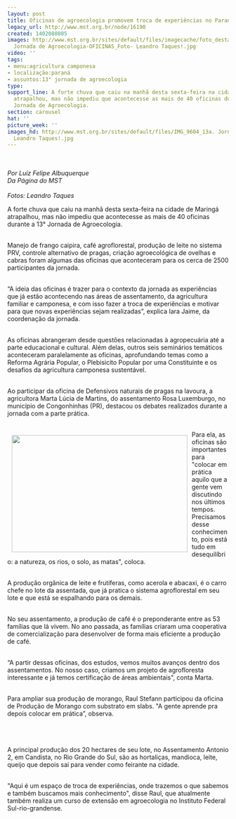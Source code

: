 ```yaml
---
layout: post
title: Oficinas de agroecologia promovem troca de experiências no Paraná
legacy_url: http://www.mst.org.br/node/16190
created: 1402080805
images: http://www.mst.org.br/sites/default/files/imagecache/foto_destaque/IMG_9604_13a.
  Jornada de Agroecologia-OFICINAS_Foto- Leandro Taques!.jpg
video: ''
tags:
- menu:agricultura camponesa
- localização:paraná
- assuntos:13° jornada de agroecologia
type: 
support_line: A forte chuva que caiu na manhã desta sexta-feira na cidade de Maringá
  atrapalhou, mas não impediu que acontecesse as mais de 40 oficinas durante a 13°
  Jornada de Agroecologia.
section: carousel
hat: ''
picture_week: ''
images_hd: http://www.mst.org.br/sites/default/files/IMG_9604_13a. Jornada de Agroecologia-OFICINAS_Foto-
  Leandro Taques!.jpg
---
```

<p><img style="margin: 10px;" src="http://www.mst.org.br/sites/default/files/IMG_9609_13a.%20Jornada%20de%20Agroecologia-OFICINAS_Foto-%20Leandro%20Taques.jpg" alt=""></p><p><em>Por Luiz Felipe Albuquerque<br>Da Página do MST<br><br>Fotos: Leandro Taques<br></em></p><p>A forte chuva que caiu na manhã desta sexta-feira na cidade de Maringá atrapalhou, mas não impediu que acontecesse as mais de 40 oficinas durante a 13° Jornada de Agroecologia.</p><p><br>Manejo de frango caipira, café agroflorestal, produção de leite no sistema PRV, controle alternativo de pragas, criação agroecológica de ovelhas e cabras foram algumas das oficinas que aconteceram para os cerca de 2500 participantes da jornada.</p><p><br><img style="margin: 10px; float: right;" src="http://www.mst.org.br/sites/default/files/IMG_9679_13a.%20Jornada%20de%20Agroecologia-OFICINAS_Foto-%20Leandro%20Taques.jpg" alt="">“A ideia das oficinas é trazer para o contexto da jornada as experiências que já estão acontecendo nas áreas de assentamento, da agricultura familiar e camponesa, e com isso fazer a troca de experiências e motivar para que novas experiências sejam realizadas”, explica Iara Jaime, da coordenação da jornada.</p><p><br>As oficinas abrangeram desde questões relacionadas à agropecuária até a parte educacional e cultural. Além delas, outros seis seminários temáticos aconteceram paralelamente as oficinas, aprofundando temas como a Reforma Agrária Popular, o Plebisicito Popular por uma Constituinte e os desafios da agricultura camponesa sustentável.&nbsp;</p><p><br>Ao participar da oficina de Defensivos naturais de pragas na lavoura, a agricultora Marta Lúcia de Martins, do assentamento Rosa Luxemburgo, no município de Congonhinhas (PR), destacou os debates realizados durante a jornada com a parte prática.</p><p><br><img style="margin: 10px; float: left;" src="http://www.mst.org.br/sites/default/files/IMG_9733_13a.%20Jornada%20de%20Agroecologia-OFICINAS_Foto-%20Leandro%20Taques.jpg" alt="" width="400" height="266">Para ela, as oficinas são importantes para "colocar em prática aquilo que a gente vem discutindo nos últimos tempos. Precisamos desse conhecimento, pois está tudo em desequilíbrio: a natureza, os rios, o solo, as matas", coloca.</p><p><br>A produção orgânica de leite e frutíferas, como acerola e abacaxi, é o carro chefe no lote da assentada, que já pratica o sistema agroflorestal em seu lote e que está se espalhando para os demais.</p><p><br>No seu assentamento, a produção de café é o preponderante entre as 53 famílias que lá vivem. No ano passada, as famílias criaram uma cooperativa de comercialização para desenvolver de forma mais eficiente a produção de café.</p><p><br>“A partir dessas oficinas, dos estudos, vemos muitos avanços dentro dos assentamentos. No nosso caso, criamos um projeto de agrofloresta interessante e já temos certificação de áreas ambientais", conta Marta.</p><p><br>Para ampliar sua produção de morango, Raul Stefann participou da oficina de Produção de Morango com substrato em slabs. "A gente aprende pra depois colocar em prática”, observa.</p><p><br><img style="margin: 10px;" src="http://www.mst.org.br/sites/default/files/IMG_9665_13a.%20Jornada%20de%20Agroecologia-OFICINAS_Foto-%20Leandro%20Taques.jpg" alt=""></p><p>A principal produção dos 20 hectares de seu lote, no Assentamento Antonio 2, em Candista, no Rio Grande do Sul, são as hortaliças, mandioca, leite, queijo que depois sai para vender como feirante na cidade.</p><p><br>"Aqui é um espaço de troca de experiências, onde trazemos o que sabemos e também buscamos mais conhecimento", disse Raul, que atualmente também realiza um curso de extensão em agroecologia no Instituto Federal Sul-rio-grandense.</p><p><img style="margin: 10px;" src="http://www.mst.org.br/sites/default/files/IMG_9619_13a.%20Jornada%20de%20Agroecologia-OFICINAS_Foto-%20Leandro%20Taques.jpg" alt=""></p><p><img style="margin: 10px;" src="http://www.mst.org.br/sites/default/files/IMG_9688_13a.%20Jornada%20de%20Agroecologia-OFICINAS_Foto-%20Leandro%20Taques.jpg" alt=""></p>
